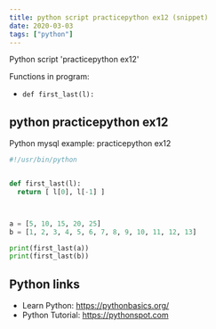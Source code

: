 ```yaml
---
title: python script practicepython ex12 (snippet)
date: 2020-03-03
tags: ["python"]
---
```

Python script 'practicepython ex12'

Functions in program: 
* `def first_last(l):`

## python practicepython ex12

Python mysql example: practicepython ex12

```python
#!/usr/bin/python


def first_last(l):
  return [ l[0], l[-1] ]



a = [5, 10, 15, 20, 25]
b = [1, 2, 3, 4, 5, 6, 7, 8, 9, 10, 11, 12, 13]

print(first_last(a))
print(first_last(b))


```

## Python links

- Learn Python: https://pythonbasics.org/
- Python Tutorial: https://pythonspot.com
